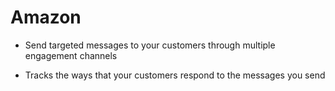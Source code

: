 # Amazon

- Send targeted messages to your customers through multiple engagement channels

- Tracks the ways that your customers respond to the messages you send
